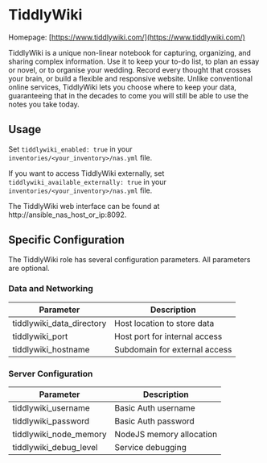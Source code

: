 # TiddlyWiki

Homepage: [https://www.tiddlywiki.com/](https://www.tiddlywiki.com/)

TiddlyWiki is a unique non-linear notebook for capturing, organizing, and sharing complex information. Use it to keep your to-do list, to plan an essay or novel, or to organise your wedding. Record every thought that crosses your brain, or build a flexible and responsive website. Unlike conventional online services, TiddlyWiki lets you choose where to keep your data, guaranteeing that in the decades to come you will still be able to use the notes you take today.

## Usage

Set `tiddlywiki_enabled: true` in your `inventories/<your_inventory>/nas.yml` file.

If you want to access TiddlyWiki externally, set `tiddlywiki_available_externally: true` in your `inventories/<your_inventory>/nas.yml` file.

The TiddlyWiki web interface can be found at http://ansible_nas_host_or_ip:8092.

## Specific Configuration

The TiddlyWiki role has several configuration parameters. All parameters are optional.

### Data and Networking

| Parameter                 | Description                   |
|---------------------------|-------------------------------|
| tiddlywiki_data_directory | Host location to store data   |
| tiddlywiki_port           | Host port for internal access |
| tiddlywiki_hostname       | Subdomain for external access |

### Server Configuration

| Parameter              | Description              |
|------------------------|--------------------------|
| tiddlywiki_username    | Basic Auth username      |
| tiddlywiki_password    | Basic Auth password      |
| tiddlywiki_node_memory | NodeJS memory allocation |
| tiddlywiki_debug_level | Service debugging        |